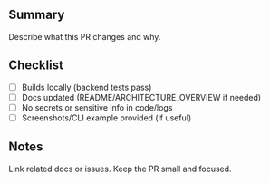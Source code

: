 ## Summary
Describe what this PR changes and why.

## Checklist
- [ ] Builds locally (backend tests pass)
- [ ] Docs updated (README/ARCHITECTURE_OVERVIEW if needed)
- [ ] No secrets or sensitive info in code/logs
- [ ] Screenshots/CLI example provided (if useful)

## Notes
Link related docs or issues. Keep the PR small and focused.


